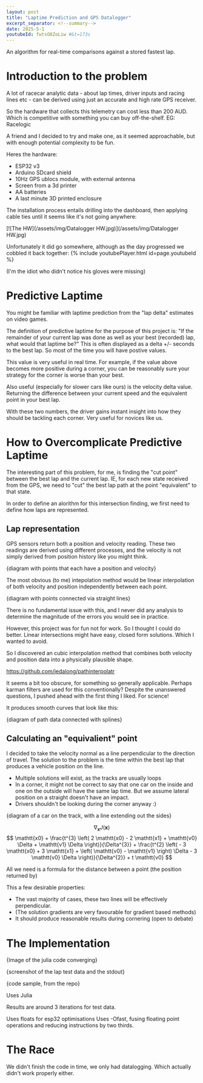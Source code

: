 ```yaml
---
layout: post
title: "Laptime Prediction and GPS Datalogger"
excerpt_separator: <!--summary-->
date: 2025-5-1
youtubeId: fwtsO8ZoLiw #&t=173s
---
```

An algorithm for real-time comparisons against a stored fastest lap.
 <!--summary-->



# Introduction to the problem

A lot of racecar analytic data - about lap times, driver inputs and racing lines etc - can be derived using just an accurate and high rate GPS receiver.

So the hardware that collects this telemetry can cost less than 200 AUD. Which is competitive with something you can buy off-the-shelf. EG: Racelogic <LINK>

A friend and I decided to try and make one, as it seemed approachable, but with enough potential complexity to be fun.

Heres the hardware:
 - ESP32 v3
 - Arduino SDcard shield
 - 10Hz GPS ublocs module, with external antenna
 - Screen from a 3d printer
 - AA batteries
 - A last minute 3D printed enclosure 

The installation process entails drilling into the dashboard, then applying cable ties until it seems like it's not going anywhere: 

[![The HW](/assets/img/Datalogger HW.jpg)](/assets/img/Datalogger HW.jpg)

Unfortunately it did go somewhere, although as the day progressed we cobbled it back together:
{% include youtubePlayer.html id=page.youtubeId %}

(I'm the idiot who didn't notice his gloves were missing)

# Predictive Laptime


You might be familiar with laptime prediction from the "lap delta" estimates on video games.

The definition of predictive laptime for the purpose of this project is:
"If the remainder of your current lap was done as well as your best (recorded) lap, what would that laptime be?"
This is often displayed as a delta +/- seconds to the best lap. So most of the time you will have postive values.

This value is very useful in real time. For example, if the value above becomes more positive during a corner, you can be reasonably sure your strategy for the corner is worse than your best.

Also useful (especially for slower cars like ours) is the velocity delta value. Returning the difference between your current speed and the equivalent point in your best lap. 

With these two numbers, the driver gains instant insight into how they should be tackling each corner. Very useful for novices like us.


# How to Overcomplicate Predictive Laptime

The interesting part of this problem, for me, is finding the "cut point" between the best lap and the current lap.
IE, for each new state received from the GPS, we need to "cut" the best lap path at the point "equivalent" to that state.

In order to define an alorithm for this intersection finding, we first need to define how laps are represented.

## Lap representation

GPS sensors return both a position and velocity reading. These two readings are derived using different processes, and the velocity is not simply derived from position history like you might think.

{diagram with points that each have a position and velocity}

The most obvious (to me) intepolation method would be linear interpolation of both velocity and position independently between each point.

{diagram with points connected via straight lines}

There is no fundamental issue with this, and I never did any analysis to determine the magnitude of the errors you would see in practice.

However, this project was for fun not for work. So I thought I could do better. Linear intersections might have easy, closed form solutions. Which I wanted to avoid.

So I discovered an cubic interpolation method that combines both velocity and position data into a physically plausible shape. 

https://github.com/jedalong/pathinterpolatr

It seems a bit too obscure, for something so generally applicable. Perhaps karman filters are used for this conventionally? Despite the unanswered questions, I pushed ahead with the first thing I liked. For science!

It produces smooth curves that look like this:

{diagram of path data connected with splines}

## Calculating an "equivalient" point

I decided to take the velocity normal as a line perpendicular to the direction of travel. 
The solution to the problem is the time within the best lap that produces a vehicle position on the line.

- Multiple solutions will exist, as the tracks are usually loops
- In a corner, it might not be correct to say that one car on the inside and one on the outside will have the same lap time. But we assume lateral position on a straight doesn't have an impact. 
- Drivers shouldn't be looking during the corner anyway :)

{diagram of a car on the track, with a line extending out the sides}

$$ \nabla_\boldsymbol{x} J(\boldsymbol{x}) $$
$$ \mathtt{x0} + \frac{t^{3} \left( 2 \mathtt{x0} - 2 \mathtt{x1} + \mathtt{v0} \Delta + \mathtt{v1} \Delta \right)}{\Delta^{3}} + \frac{t^{2} \left(  - 3 \mathtt{x0} + 3 \mathtt{x1} + \left( \mathtt{v0} - \mathtt{v1} \right) \Delta - 3 \mathtt{v0} \Delta \right)}{\Delta^{2}} + t \mathtt{v0} $$

All we need is a formula for the distance between a point (the position returned by)

This a few desirable properties:
- The vast majority of cases, these two lines will be effectively perpendicular.
- (The solution gradients are very favourable for gradient based methods)
- It should produce reasonable results during cornering (open to debate)

# The Implementation

{Image of the julia code converging}

{screenshot of the lap test data and the stdout}

{code sample, from the repo}

Uses Julia

Results are around 3 iterations for test data.

Uses floats for esp32 optimisations
Uses -Ofast, fusing floating point operations and reducing instructions by two thirds.


# The Race

We didn't finish the code in time, we only had datalogging. Which actually didn't work properly either.